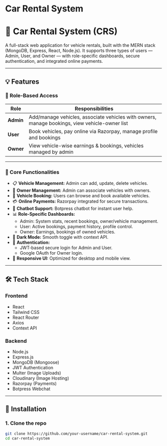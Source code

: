 # Car Rental System

# 🚗 Car Rental System (CRS)

A full-stack web application for vehicle rentals, built with the MERN stack (MongoDB, Express, React, Node.js). It supports three types of users — Admin, User, and Owner — with role-specific dashboards, secure authentication, and integrated online payments.

---

## 💡 Features

### 🔑 Role-Based Access

| Role      | Responsibilities                                                                       |
| --------- | -------------------------------------------------------------------------------------- |
| **Admin** | Add/manage vehicles, associate vehicles with owners, manage bookings, view vehicle-owner list |
| **User**  | Book vehicles, pay online via Razorpay, manage profile and bookings                   |
| **Owner** | View vehicle-wise earnings & bookings, vehicles managed by admin                      |

---

### 🚀 Core Functionalities

- 📋 **Vehicle Management:** Admin can add, update, delete vehicles.
- 👥 **Owner Management:** Admin can associate vehicles with owners.
- 📅 **Vehicle Booking:** Users can browse and book available vehicles.
- 💳 **Online Payments:** Razorpay integrated for secure transactions.
- 💬 **Chatbot Support:** Botpress chatbot for instant user help.
- 📊 **Role-Specific Dashboards:**
  - Admin: System stats, recent bookings, owner/vehicle management.
  - User: Active bookings, payment history, profile control.
  - Owner: Earnings, bookings of owned vehicles.
- 🌙 **Dark Mode:** Smooth toggle with context API.
- 🔐 **Authentication:**
  - JWT-based secure login for Admin and User.
  - Google OAuth for Owner login.
- 📱 **Responsive UI:** Optimized for desktop and mobile view.

---

## 🛠️ Tech Stack

### Frontend
- React
- Tailwind CSS
- React Router
- Axios
- Context API

### Backend
- Node.js
- Express.js
- MongoDB (Mongoose)
- JWT Authentication
- Multer (Image Uploads)
- Cloudinary (Image Hosting)
- Razorpay (Payments)
- Botpress Webchat

---

## 🔧 Installation

### 1. Clone the repo

```bash
git clone https://github.com/your-username/car-rental-system.git
cd car-rental-system

